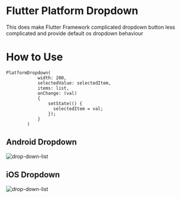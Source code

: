 # Flutter Platform Dropdown

This does make Flutter Framework complicated dropdown button less complicated and provide default os dropdown behaviour

# How to Use
```          
PlatformDropdown(
            width: 200,
            selectedValue: selectedItem,
            items: list,
            onChange: (val)
            {
                setState(() {
                  selectedItem = val;
                });
            }
        )
```

## Android Dropdown
![drop-down-list](https://github.com/Keshav3097/Flutter-Platform-Dropdown/blob/main/android.png)

## iOS Dropdown
![drop-down-list](https://github.com/Keshav3097/Flutter-Platform-Dropdown/blob/main/ios.png)